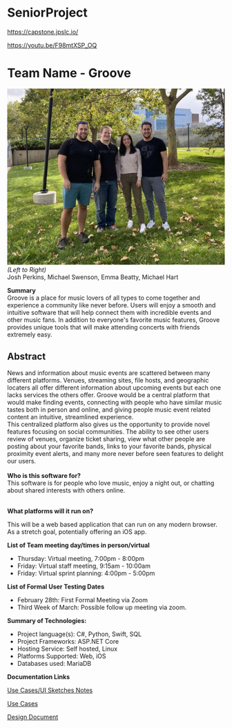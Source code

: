 # SeniorProject

<a ref="https://capstone.jpslc.io/">https://capstone.jpslc.io/ </a>

<a ref="https://youtu.be/F98mtXSP_OQ"> https://youtu.be/F98mtXSP_OQ </a>
# Team Name - Groove

![Team Photo](https://github.com/MichaelSwensonCS/SeniorProject/blob/main/team_picture__1_.jpg?raw=true)
<br>
<i>(Left to Right)</i> 
<br>
Josh Perkins, Michael Swenson, Emma Beatty, Michael Hart

<b>Summary</b>
<br>
Groove is a place for music lovers of all types to come together and experience a community like never before. Users will enjoy a smooth and intuitive software that will help connect them with incredible events and other music fans.  In addition to everyone's favorite music features, Groove provides unique tools that will make attending concerts with friends extremely easy. 

<h2>Abstract</h2> 

News and information about music events are scattered between many different platforms.  Venues, streaming sites, file hosts, and geographic locaters all offer different information about upcoming events but each one lacks services the others offer.  Groove would be a central platform that would make finding events, connecting with people who have similar music tastes both in person and online, and giving people music event related content an intuitive, streamlined experience. 
<br>
This centralized platform also gives us the opportunity to provide novel features focusing on social communities. The ability to see other users review of venues, organize ticket sharing, view what other people are posting about your favorite bands, links to your favorite bands, physical proximity event alerts, and many more never before seen features to delight our users.
<br><br>
<b>Who is this software for?</b>
<br>
This software is for people who love music, enjoy a night out, or chatting about shared interests with others online.
<br><br>

**What platforms will it run on?**

This will be a web based application that can run on any modern browser. As a stretch goal, potentially offering an iOS app.


**List of Team meeting day/times in person/virtual**
- Thursday: Virtual meeting, 7:00pm - 8:00pm
- Friday: Virtual staff meeting, 9:15am - 10:00am
- Friday: Virtual sprint planning: 4:00pm - 5:00pm

**List of Formal User Testing Dates**
- February 28th: First Formal Meeting via Zoom
- Third Week of March: Possible follow up meeting via zoom.


**Summary of Technologies:**

- Project language(s): C#, Python, Swift, SQL 
- Project Frameworks: ASP.NET Core
- Hosting Service: Self hosted, Linux
- Platforms Supported: Web, iOS
- Databases used: MariaDB

**Documentation Links**

[Use Cases/UI Sketches Notes](https://docs.google.com/document/d/1xT7eqFsz0jgkinN5gLBccmLOmz0H_Z3BvaT8TiyrSQ4/edit?usp=sharing)

[Use Cases](https://docs.google.com/document/d/1bkk9fVf3XNf-NpQNgAN2z2TAo3PvHwu91TTpfEwkFqg/edit?usp=sharing)

[Design Document](https://docs.google.com/document/d/1b0gLumhDZSHXVPtSWt_5MOyM2IOg4-DtGRlrN2RZjPs/edit?usp=sharing)
